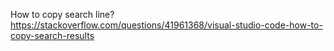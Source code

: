 How to copy search line?
https://stackoverflow.com/questions/41961368/visual-studio-code-how-to-copy-search-results
